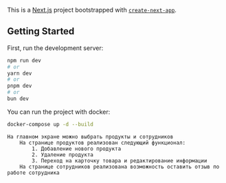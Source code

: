 This is a [Next.js](https://nextjs.org/) project bootstrapped with [`create-next-app`](https://github.com/vercel/next.js/tree/canary/packages/create-next-app).

## Getting Started

First, run the development server:

```bash
npm run dev
# or
yarn dev
# or
pnpm dev
# or
bun dev
```
 
You can run the project with docker:

```bash
docker-compose up -d --build
```

    На главном экране можно выбрать продукты и сотрудников
        На странице продуктов реализован следующий функционал:
            1. Добавление нового продукта
            2. Удаление продукта
            3. Переход на карточку товара и редактирование информации
        На странице сотрудников реализована возможность оставить отзыв по работе сотрудника
        




